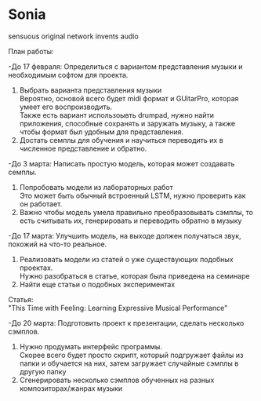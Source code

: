 # Sonia
sensuous original network invents audio

План работы:

-До 17 февраля: Определиться с вариантом представления музыки и необходимым софтом для проекта.    
  1. Выбрать варианта представления музыки  
    Вероятно, основой всего будет midi формат и GUitarPro, которая умеет его воспроизводить.  
    Также есть вариант использоывть drumpad, нужно найти приложения, способные сохранять и заружать музыку, а также чтобы формат был удобным для представления.  
  2. Достать семплы для обучения и научиться переводить их в численное представление и обратно. 
 
  
-До 3 марта: Написать простую модель, которая может создавать семплы.  
  1. Попробовать модели из лабораторных работ  
  Это может быть обычный встроенный LSTM, нужно проверить как он работает.  
  2. Важно чтобы модель умела правильно преобразовывать сэмплы, то есть считывать их, генерировать и переводить обратно в музыку  
  
-До 17 марта: Улучшить модель, на выходе должен получаться звук, похожий на что-то реальное.  
  1. Реализовать модели из статей о уже существующих подобных проектах.  
  Нужно разобраться в статье, которая была приведена на семинаре  
  2. Найти еще статьи о подобных экспериментах  

Статья:  
"This Time with Feeling: Learning Expressive Musical Performance"

-До 20 марта: Подготовить проект к презентации, сделать несколько сэмплов. 
 1. Нужно продумать интерфейс программы.  
 Скорее всего будет просто скрипт, который подгружает файлы из папки и обучается на них, затем загружает случайные сэмплы в другую папку
 2. Сгенерировать несколько сэмплов обученных на разных композиторах/жанрах музыки
  
